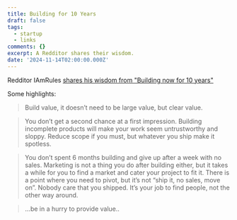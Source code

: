 ```yaml
---
title: Building for 10 Years
draft: false
tags:
  - startup
  - links
comments: {}
excerpt: A Redditor shares their wisdom.
date: '2024-11-14T02:00:00.000Z'
---
```

Redditor IAmRules [shares his wisdom from "Building now for 10 years"](https://www.reddit.com/r/SideProject/comments/1gji2eo/my_lessons_from_building_fast/lvdi7q9/)

Some highlights:

>Build value, it doesn’t need to be large value, but clear value.



>You don’t get a second chance at a first impression. Building incomplete products will make your work seem untrustworthy and sloppy. Reduce scope if you must, but whatever you ship make it spotless.

>You don’t spent 6 months building and give up after a week with no sales. Marketing is not a thing you do after building either, but it takes a while for you to find a market and cater your project to fit it. There is a point where you need to pivot, but it’s not “ship it, no sales, move on”. Nobody care that you shipped. It’s your job to find people, not the other way around.

> ...be in a hurry to provide value..
